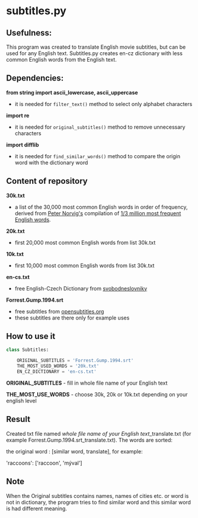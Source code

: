# **subtitles.py**


## **Usefulness:**
This program was created to translate English movie subtitles, but can be used for any English text. Subtitles.py creates en-cz dictionary with less common English words from the English text.

## **Dependencies:**
**from string import ascii_lowercase, ascii_uppercase**
*   it is needed for `filter_text()` method to select only alphabet characters

**import re**
*   it is needed for `original_subtitles()` method to remove unnecessary characters

**import difflib**
*   it is needed for `find_similar_words()` method to compare the origin word with the dictionary word

## **Content of repository**
**30k.txt**
- a list of the 30,000 most common English words in order of frequency, derived from [Peter Norvig's](http://norvig.com/ngrams/) compilation of [1/3 million most frequent English words](http://norvig.com/ngrams/count_1w.txt).

**20k.txt**
- first 20,000 most common English words from list 30k.txt

**10k.txt**
- first 10,000 most common English words from list 30k.txt

**en-cs.txt**
- free English-Czech Dictionary from [svobodneslovniky](https://github.com/svobodneslovniky/svobodneslovniky)

**Forrest.Gump.1994.srt**
- free subtitles from [opensubtitles.org](https://www.opensubtitles.org/cs/search/sublanguageid-eng/idmovie-178)
- these subtitles are there only for example uses

##  **How to use it**
```Python
class Subtitles:

    ORIGINAL_SUBTITLES = 'Forrest.Gump.1994.srt'
    THE_MOST_USED_WORDS = '20k.txt'
    EN_CZ_DICTIONARY = 'en-cs.txt'
```
**ORIGINAL_SUBTITLES** - fill in whole file name of your English text

**THE_MOST_USE_WORDS** - choose 30k, 20k or 10k.txt depending on your english level

## **Result**
Created txt file named *whole file name of your English text*_translate.txt (for example Forrest.Gump.1994.srt_translate.txt). The words are sorted:

the original word : [similar word, translate],
for example:

'raccoons': ['raccoon', 'mýval']

## **Note**
When the Original subtitles contains names, names of cities etc. or word is not in dictionary, the program tries to find similar word and this similar word is had different meaning.
